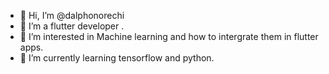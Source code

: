 - 👋 Hi, I’m @dalphonorechi
- 🌱 I’m a  flutter developer .
- 👀 I’m interested in Machine learning and how to intergrate them in flutter apps.
- 🌱 I’m currently learning tensorflow and python.

<!---
dalphonorechi/dalphonorechi is a ✨ special ✨ repository because its `README.md` (this file) appears on your GitHub profile.
You can click the Preview link to take a look at your changes.
--->
